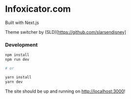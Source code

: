 # Infoxicator.com

Built with Next.js

Theme switcher by (SLD)[https://github.com/slarsendisney]

### Development

```bash
npm install
npm run dev

# or

yarn install
yarn dev
```

The site should be up and running on [http://localhost:3000](http://localhost:3000)!
